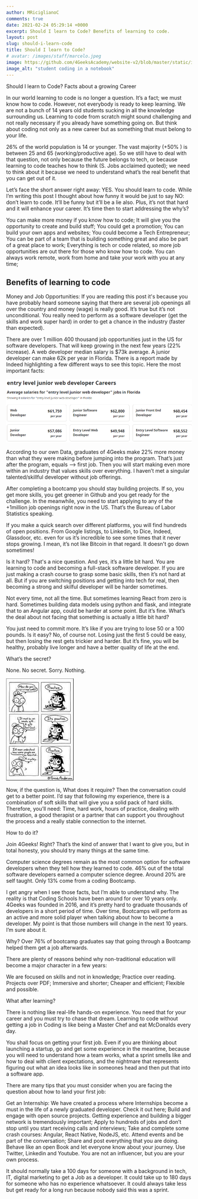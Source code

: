```yaml
---
author: MRiciglianoC
comments: true
date: 2021-02-24 05:29:14 +0000
excerpt: Should I learn to Code? Benefits of learning to code. 
layout: post
slug: should-i-learn-code
title: Should I learn to Code?
# avatar: /images/staff/marcelo.jpeg
image: https://github.com/4GeeksAcademy/website-v2/blob/master/static/images/blog/student-coding.jpg
image_alt: "student coding in a notebook"
---
```

Should I learn to Code? 
Facts about a growing Career

In our world learning to code is no longer a question. It’s a fact; we must know how to code. However, not everybody is ready to keep learning. We are not a bunch of 14 years old students sucking in all the knowledge surrounding us. Learning to code from scratch might sound challenging and not really necessary if you already have something going on. But think about coding not only as a new career but as something that must belong to your life.

26% of the world population is 14 or younger. The vast majority (+50% ) is between 25 and 65 (working/productive age).  So we still have to deal with that question, not only because the future belongs to tech, or because learning to code teaches how to think (S. Jobs acclaimed quoted); we need to think about it because we need to understand what’s the real benefit that you can get out of it. 

Let’s face the short answer right away: YES. You should learn to code. While I’m writing this post I thought about how funny it would be just to say NO: don’t learn to code. It’ll be funny but it’ll be a lie also. Plus, it’s not that hard and it will enhance your career. It’s time then to start addressing the why’s? 

You can make more money if you know how to code;
It will give you the opportunity to create and build stuff;
You could get a promotion;
You can build your own apps and websites;
You could become a Tech Entrepreneur;
You can be part of a team that is building something great and also be part of a great place to work;
Everything is tech or code related, so more job opportunities are out there for those who know how to code.
You can always work remote, work from home and take your work with you at any time;

## Benefits of learning to code
Money and Job Opportunities: If you are reading this post it's because you have probably heard someone saying that there are several job openings all over the country and money (wage) is really good. It’s true but it’s not unconditional. You really need to perform as a software developer (get the skills and work super hard) in order to get a chance in the industry (faster than expected). 

There are over 1 million 400 thousand job opportunities just in the US for software developers. That will keep growing in the next few years (22% increase). A web developer median salary is $73k average. A junior developer can make 62k per year in Florida. There is a report made by Indeed highlighting a few different ways to see this topic. Here the most important facts:

![entry level junior developer salaries in florida](https://github.com/4GeeksAcademy/website-v2/blob/master/static/images/blog/average-salaries.png)

According to our own Data, graduates of 4Geeks make 22% more money than what they were making before jumping into the program. That’s just after the program, equals --> first job. Then you will start making even more within an industry that values skills over everything. I haven’t met a singular talented/skillful developer without job offerings.  

After completing a bootcamp you should stay building projects. If so, you get more skills, you get greener in Github and you get ready for the challenge. In the meanwhile, you need to start applying to any of the +1million job openings right now in the US. That’s the Bureau of Labor Statistics speaking. 

If you make a quick search over different platforms, you will find hundreds of open positions. From Google listings, to Linkedin, to Dice, Indeed, Glassdoor, etc. even for us it’s incredible to see some times that it never stops growing. I mean, it’s not like Bitcoin in that regard. It doesn't go down sometimes!

Is it hard?
That's a nice question. And yes, it’s a little bit hard. You are learning to code and becoming a full-stack software developer. If you are just making a crash course to grasp some basic skills, then it’s not hard at all. But if you are switching positions and getting into tech for real, then becoming a strong and skilful developer will be harder sometimes. 

Not every time, not all the time. But sometimes learning React from zero is hard. Sometimes building data models using python and flask, and integrate that to an Angular app, could be harder at some point. But it’s fine. What’s the deal about not facing that something is actually a little bit hard? 

You just need to commit more. It’s like if you are trying to lose 50 or a 100 pounds. Is it easy? No, of course not. Losing just the first 5 could be easy, but then losing the rest gets trickier and harder. But it’s fine, you will be healthy, probably live longer and have a better quality of life at the end. 

What’s the secret?

None. No secret. Sorry. Nothing.

![coding meme](https://github.com/4GeeksAcademy/website-v2/blob/master/static/images/blog/coding-meme.jpeg)

Now, if the question is, What does it require? Then the conversation could get to a better point. I’d say that following my experience, there is a combination of soft skills that will give you a solid pack of hard skills. Therefore, you’ll need: Time, hard work, hours of practice, dealing with frustration, a good therapist or a partner that can support you throughout the process and a really stable connection to the internet.

How to do it?

Join 4Geeks! Right? That’s the kind of answer that I want to give you, but in total honesty, you should try many things at the same time. 

Computer science degrees remain as the most common option for software developers when they tell how they learned to code.  46% out of the total software developers earned a computer science degree. Around 20% are self taught. Only 13% come from a coding Bootcamp. 

I get angry when I see those facts, but I’m able to understand why. The reality is that Coding Schools have been around for over 10 years only. 4Geeks was founded in 2016, and it’s pretty hard to graduate thousands of developers in a short period of time. Over time, Bootcamps will perform as an active and more solid player when talking about how to become a developer. My point is that those numbers will change in the next 10 years. I’m sure about it. 

Why? Over 76% of bootcamp graduates say that going through a Bootcamp helped them get a job afterwards. 

There are plenty of reasons behind why non-traditional education will become a major character in a few years: 

We are focused on skills and not in knowledge;
Practice over reading. Projects over PDF;
Immersive and shorter;
Cheaper and efficient;
Flexible and possible.

What after learning?

There is nothing like real-life hands-on experience. You need that for your career and you must try to chase that dream. Learning to code without getting a job in Coding is like being a Master Chef and eat McDonalds every day. 

You shall focus on getting your first job. Even if you are thinking about launching a startup, go and get some experience in the meantime, because you will need to understand how a team works, what a sprint smells like and how to deal with client expectations, and the nightmare that represents figuring out what an idea looks like in someones head and then put that into a software app. 

There are many tips that you must consider when you are facing the question about how to land your first job:

Get an Internship: We have created a process where Internships become a must in the life of a newly graduated developer. Check it out here;
Build and engage with open source projects. Getting experience and building a bigger  network is tremendously important;
Apply to hundreds of jobs and don’t stop until you start receiving calls and interviews;
Take and complete some crash courses: Angular, React Native, NodeJS, etc.
Attend events and be part of the conversation;
Share and post everything that you are doing. Behave like an open Book and let everyone know about your journey. Use Twitter, Linkedin and Youtube. You are not an influencer, but you are your own process.

It should normally take a 100 days for someone with a background in tech, IT, digital marketing to get a Job as a developer. It could take up to 180 days for someone who has no experience whatsoever. It could always take less but get ready for a long run because nobody said this was a sprint. 


